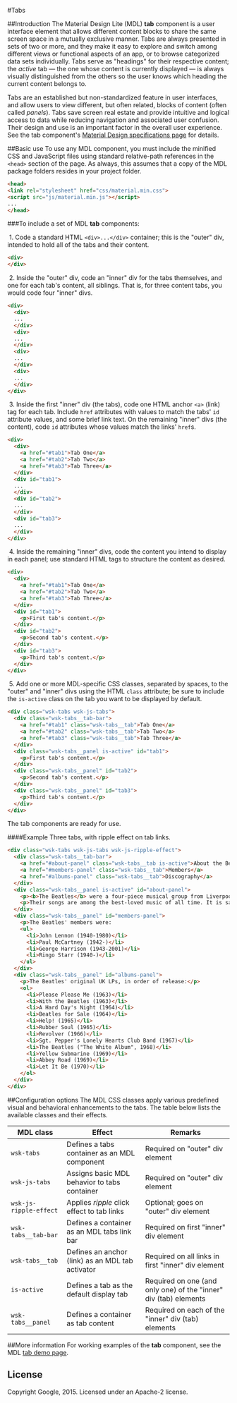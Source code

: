 #Tabs

##Introduction
The Material Design Lite (MDL) **tab** component is a user interface element that allows different content blocks to share the same screen space in a mutually exclusive manner. Tabs are always presented in sets of two or more, and they make it easy to explore and switch among different views or functional aspects of an app, or to browse categorized data sets individually. Tabs serve as "headings" for their respective content; the *active* tab &mdash; the one whose content is currently displayed &mdash; is always visually distinguished from the others so the user knows which heading the current content belongs to.

Tabs are an established but non-standardized feature in user interfaces, and allow users to view different, but often related, blocks of content (often called *panels*). Tabs save screen real estate and provide intuitive and logical access to data while reducing navigation and associated user confusion. Their design and use is an important factor in the overall user experience. See the tab component's [Material Design specifications page](http://www.google.com/design/spec/components/tabs.html) for details. 

##Basic use
To use any MDL component, you must include the minified CSS and JavaScript files using standard relative-path references in the `<head>` section of the page. As always, this assumes that a copy of the MDL package folders resides in your project folder.

```html
<head>
<link rel="stylesheet" href="css/material.min.css">
<script src="js/material.min.js"></script>
...
</head>
```

###To include a set of MDL **tab** components:

&nbsp;1. Code a standard HTML `<div>...</div>` container; this is the "outer" div, intended to hold all of the tabs and their content.
```html
<div>
</div>
```
&nbsp;2. Inside the "outer" div, code an "inner" div for the tabs themselves, and one for each tab's content, all siblings. That is, for three content tabs, you would code four "inner" divs.
```html
<div>
  <div>
  ...
  </div>
  <div>
  ...
  </div>
  <div>
  ...
  </div>
  <div>
  ...
  </div>
</div>
```
&nbsp;3. Inside the first "inner" div (the tabs), code one HTML anchor `<a>` (link) tag for each tab. Include `href` attributes with values to match the tabs' `id` attribute values, and some brief link text. On the remaining "inner" divs (the content), code `id` attributes whose values match the links' `href`s.
```html
<div>
  <div>
    <a href="#tab1">Tab One</a>
    <a href="#tab2">Tab Two</a>
    <a href="#tab3">Tab Three</a>
  </div>
  <div id="tab1">
  ...
  </div>
  <div id="tab2">
  ...
  </div>
  <div id="tab3">
  ...
  </div>
</div>
```
&nbsp;4. Inside the remaining "inner" divs, code the content you intend to display in each panel; use standard HTML tags to structure the content as desired.
```html
<div>
  <div>
    <a href="#tab1">Tab One</a>
    <a href="#tab2">Tab Two</a>
    <a href="#tab3">Tab Three</a>
  </div>
  <div id="tab1">
    <p>First tab's content.</p>
  </div>
  <div id="tab2">
    <p>Second tab's content.</p>
  </div>
  <div id="tab3">
    <p>Third tab's content.</p>
  </div>
</div>
```
&nbsp;5. Add one or more MDL-specific CSS classes, separated by spaces, to the "outer" and "inner" divs using the HTML `class` attribute; be sure to include the `is-active` class on the tab you want to be displayed by default.
```html
<div class="wsk-tabs wsk-js-tabs">
  <div class="wsk-tabs__tab-bar">
    <a href="#tab1" class="wsk-tabs__tab">Tab One</a>
    <a href="#tab2" class="wsk-tabs__tab">Tab Two</a>
    <a href="#tab3" class="wsk-tabs__tab">Tab Three</a>
  </div>
  <div class="wsk-tabs__panel is-active" id="tab1">
    <p>First tab's content.</p>
  </div>
  <div class="wsk-tabs__panel" id="tab2">
    <p>Second tab's content.</p>
  </div>
  <div class="wsk-tabs__panel" id="tab3">
    <p>Third tab's content.</p>
  </div>
</div>
```

The tab components are ready for use.

####Example
Three tabs, with ripple effect on tab links.

```html
<div class="wsk-tabs wsk-js-tabs wsk-js-ripple-effect">
  <div class="wsk-tabs__tab-bar">
    <a href="#about-panel" class="wsk-tabs__tab is-active">About the Beatles</a>
    <a href="#members-panel" class="wsk-tabs__tab">Members</a>
    <a href="#albums-panel" class="wsk-tabs__tab">Discography</a>
  </div>
  <div class="wsk-tabs__panel is-active" id="about-panel">
    <p><b>The Beatles</b> were a four-piece musical group from Liverpool, England. Formed in 1960, their career spanned just over a decade, yet they are widely regarded as the most influential band in history.</p>
    <p>Their songs are among the best-loved music of all time. It is said that every minute of every day, a radio station somewhere is playing a Beatles song.
  </div>
  <div class="wsk-tabs__panel" id="members-panel">
    <p>The Beatles' members were:
    <ul>
      <li>John Lennon (1940-1980)</li>
      <li>Paul McCartney (1942-)</li>
      <li>George Harrison (1943-2001)</li>
      <li>Ringo Starr (1940-)</li>
    </ul>
  </div>
  <div class="wsk-tabs__panel" id="albums-panel">
    <p>The Beatles' original UK LPs, in order of release:</p>
    <ol>
      <li>Please Please Me (1963)</li>
      <li>With the Beatles (1963)</li>
      <li>A Hard Day's Night (1964)</li>
      <li>Beatles for Sale (1964)</li>
      <li>Help! (1965)</li>
      <li>Rubber Soul (1965)</li>
      <li>Revolver (1966)</li>
      <li>Sgt. Pepper's Lonely Hearts Club Band (1967)</li>
      <li>The Beatles ("The White Album", 1968)</li>
      <li>Yellow Submarine (1969)</li>
      <li>Abbey Road (1969)</li>
      <li>Let It Be (1970)</li>
    </ol>
  </div>
</div>
```

##Configuration options
The MDL CSS classes apply various predefined visual and behavioral enhancements to the tabs. The table below lists the available classes and their effects.

| MDL class | Effect | Remarks |
|-----------|--------|---------|
| `wsk-tabs` | Defines a tabs container as an MDL component | Required on "outer" div element |
| `wsk-js-tabs` | Assigns basic MDL behavior to tabs container | Required on "outer" div element|
| `wsk-js-ripple-effect` | Applies *ripple* click effect to tab links | Optional; goes on "outer" div element|
| `wsk-tabs__tab-bar` | Defines a container as an MDL tabs link bar | Required on first "inner" div element |
| `wsk-tabs__tab` | Defines an anchor (link) as an MDL tab activator | Required on all links in first "inner" div element |
| `is-active` | Defines a tab as the default display tab | Required on one (and only one) of the "inner" div (tab) elements |
| `wsk-tabs__panel` | Defines a container as tab content | Required on each of the "inner" div (tab) elements |

##More information
For working examples of the **tab** component, see the MDL [tab demo page](www.github.com/google/material-design-lite/src/tabs/demo.html).

## License

Copyright Google, 2015. Licensed under an Apache-2 license.

